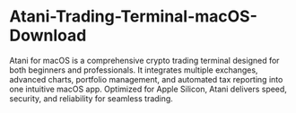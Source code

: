 # Atani-Trading-Terminal-macOS-Download
Atani for macOS is a comprehensive crypto trading terminal designed for both beginners and professionals. It integrates multiple exchanges, advanced charts, portfolio management, and automated tax reporting into one intuitive macOS app. Optimized for Apple Silicon, Atani delivers speed, security, and reliability for seamless trading.
